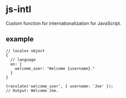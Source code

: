 # js-intl

Custom function for internationalization for JavaScript. 

## example


```
// locales object
{
  // language
  en: {
    welcome_user: "Welcome {username}."
  }
}

translate('welcome_user', { username: 'Joe' });
// Output: Welcome Joe.
```
